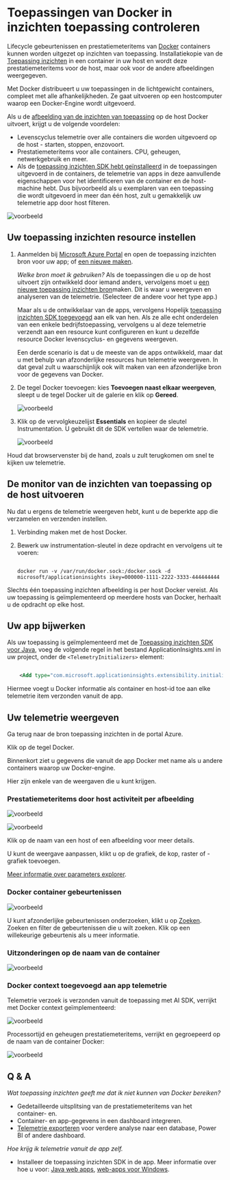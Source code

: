 <properties 
    pageTitle="Toepassingen van Docker in inzichten toepassing controleren" 
    description="Docker prestatiemeteritems, gebeurtenissen en uitzonderingen kunnen worden weergegeven op de inzichten van toepassing, samen met de telemetrie van de beperkte apps." 
    services="application-insights" 
    documentationCenter=""
    authors="alancameronwills" 
    manager="douge"/>

<tags 
    ms.service="application-insights" 
    ms.workload="tbd" 
    ms.tgt_pltfrm="ibiza" 
    ms.devlang="na" 
    ms.topic="article" 
    ms.date="12/01/2015" 
    ms.author="awills"/>
 
# <a name="monitor-docker-applications-in-application-insights"></a>Toepassingen van Docker in inzichten toepassing controleren

Lifecycle gebeurtenissen en prestatiemeteritems van [Docker](https://www.docker.com/) containers kunnen worden uitgezet op inzichten van toepassing. Installatiekopie van de [Toepassing inzichten](app-insights-overview.md) in een container in uw host en wordt deze prestatiemeteritems voor de host, maar ook voor de andere afbeeldingen weergegeven.

Met Docker distribueert u uw toepassingen in de lichtgewicht containers, compleet met alle afhankelijkheden. Ze gaat uitvoeren op een hostcomputer waarop een Docker-Engine wordt uitgevoerd.

Als u de [afbeelding van de inzichten van toepassing](https://hub.docker.com/r/microsoft/applicationinsights/) op de host Docker uitvoert, krijgt u de volgende voordelen:

* Levenscyclus telemetrie over alle containers die worden uitgevoerd op de host - starten, stoppen, enzovoort.
* Prestatiemeteritems voor alle containers. CPU, geheugen, netwerkgebruik en meer.
* Als de [toepassing inzichten SDK hebt geïnstalleerd](app-insights-java-live.md) in de toepassingen uitgevoerd in de containers, de telemetrie van apps in deze aanvullende eigenschappen voor het identificeren van de container en de host-machine hebt. Dus bijvoorbeeld als u exemplaren van een toepassing die wordt uitgevoerd in meer dan één host, zult u gemakkelijk uw telemetrie app door host filteren.

![voorbeeld](./media/app-insights-docker/00.png)


## <a name="set-up-your-application-insights-resource"></a>Uw toepassing inzichten resource instellen

1. Aanmelden bij [Microsoft Azure Portal](https://azure.com) en open de toepassing inzichten bron voor uw app; of [een nieuwe maken](app-insights-create-new-resource.md). 

    *Welke bron moet ik gebruiken?* Als de toepassingen die u op de host uitvoert zijn ontwikkeld door iemand anders, vervolgens moet u [een nieuwe toepassing inzichten bron](app-insights-create-new-resource.md)maken. Dit is waar u weergeven en analyseren van de telemetrie. (Selecteer de andere voor het type app.)

    Maar als u de ontwikkelaar van de apps, vervolgens Hopelijk [toepassing inzichten SDK toegevoegd](app-insights-java-live.md) aan elk van hen. Als ze alle echt onderdelen van een enkele bedrijfstoepassing, vervolgens u al deze telemetrie verzendt aan een resource kunt configureren en kunt u dezelfde resource Docker levenscyclus- en gegevens weergeven. 

    Een derde scenario is dat u de meeste van de apps ontwikkeld, maar dat u met behulp van afzonderlijke resources hun telemetrie weergeven. In dat geval zult u waarschijnlijk ook wilt maken van een afzonderlijke bron voor de gegevens van Docker. 

2.  De tegel Docker toevoegen: kies **Toevoegen naast elkaar weergeven**, sleept u de tegel Docker uit de galerie en klik op **Gereed**. 

    ![voorbeeld](./media/app-insights-docker/03.png)


3. Klik op de vervolgkeuzelijst **Essentials** en kopieer de sleutel Instrumentation. U gebruikt dit de SDK vertellen waar de telemetrie.


    ![voorbeeld](./media/app-insights-docker/02-props.png)

Houd dat browservenster bij de hand, zoals u zult terugkomen om snel te kijken uw telemetrie.


## <a name="run-the-application-insights-monitor-on-your-host"></a>De monitor van de inzichten van toepassing op de host uitvoeren
 
Nu dat u ergens de telemetrie weergeven hebt, kunt u de beperkte app die verzamelen en verzenden instellen.

1.  Verbinding maken met de host Docker. 
2.  Bewerk uw instrumentation-sleutel in deze opdracht en vervolgens uit te voeren:
 
    ```

    docker run -v /var/run/docker.sock:/docker.sock -d microsoft/applicationinsights ikey=000000-1111-2222-3333-444444444
    ```

Slechts één toepassing inzichten afbeelding is per host Docker vereist. Als uw toepassing is geïmplementeerd op meerdere hosts van Docker, herhaalt u de opdracht op elke host.

## <a name="update-your-app"></a>Uw app bijwerken

Als uw toepassing is geïmplementeerd met de [Toepassing inzichten SDK voor Java](app-insights-java-get-started.md), voeg de volgende regel in het bestand ApplicationInsights.xml in uw project, onder de `<TelemetryInitializers>` element:

```xml

    <Add type="com.microsoft.applicationinsights.extensibility.initializer.docker.DockerContextInitializer"/> 
```

Hiermee voegt u Docker informatie als container en host-id toe aan elke telemetrie item verzonden vanuit de app.

## <a name="view-your-telemetry"></a>Uw telemetrie weergeven

Ga terug naar de bron toepassing inzichten in de portal Azure.

Klik op de tegel Docker.

Binnenkort ziet u gegevens die vanuit de app Docker met name als u andere containers waarop uw Docker-engine.


Hier zijn enkele van de weergaven die u kunt krijgen.

### <a name="perf-counters-by-host-activity-by-image"></a>Prestatiemeteritems door host activiteit per afbeelding


![voorbeeld](./media/app-insights-docker/10.png)


![voorbeeld](./media/app-insights-docker/11.png)



Klik op de naam van een host of een afbeelding voor meer details.



U kunt de weergave aanpassen, klikt u op de grafiek, de kop, raster of -grafiek toevoegen. 

[Meer informatie over parameters explorer](app-insights-metrics-explorer.md).

### <a name="docker-container-events"></a>Docker container gebeurtenissen


![voorbeeld](./media/app-insights-docker/13.png)

U kunt afzonderlijke gebeurtenissen onderzoeken, klikt u op [Zoeken](app-insights-diagnostic-search.md). Zoeken en filter de gebeurtenissen die u wilt zoeken. Klik op een willekeurige gebeurtenis als u meer informatie.
 
### <a name="exceptions-by-container-name"></a>Uitzonderingen op de naam van de container
 

![voorbeeld](./media/app-insights-docker/14.png)

### <a name="docker-context-added-to-app-telemetry"></a>Docker context toegevoegd aan app telemetrie

Telemetrie verzoek is verzonden vanuit de toepassing met AI SDK, verrijkt met Docker context geïmplementeerd:

![voorbeeld](./media/app-insights-docker/16.png)

Processortijd en geheugen prestatiemeteritems, verrijkt en gegroepeerd op de naam van de container Docker:


![voorbeeld](./media/app-insights-docker/15.png)





## <a name="q--a"></a>Q & A

*Wat toepassing inzichten geeft me dat ik niet kunnen van Docker bereiken?*

* Gedetailleerde uitsplitsing van de prestatiemeteritems van het container- en.
* Container- en app-gegevens in een dashboard integreren.
* [Telemetrie exporteren](app-insights-export-telemetry.md) voor verdere analyse naar een database, Power BI of andere dashboard.

*Hoe krijg ik telemetrie vanuit de app zelf.*

* Installeer de toepassing inzichten SDK in de app. Meer informatie over hoe u voor: [Java web apps](app-insights-java-get-started.md), [web-apps voor Windows](app-insights-asp-net.md).
